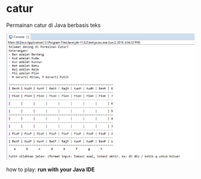 # catur
Permainan catur di Java berbasis teks

![example](example-catur.png)

how to play:
<b>run with your Java IDE</b>
